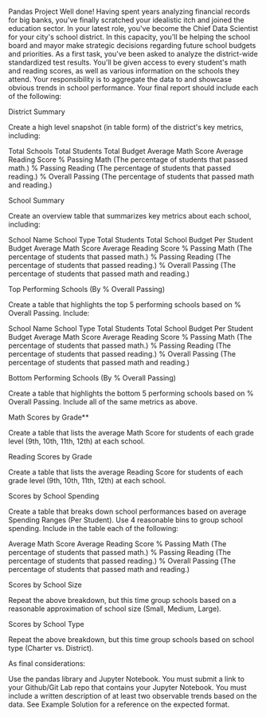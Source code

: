 Pandas Project
Well done! Having spent years analyzing financial records for big banks, you've finally scratched your idealistic itch and joined the education sector. In your latest role, you've become the Chief Data Scientist for your city's school district. In this capacity, you'll be helping the  school board and mayor make strategic decisions regarding future school budgets and priorities.
As a first task, you've been asked to analyze the district-wide standardized test results. You'll be given access to every student's math and reading scores, as well as various information on the schools they attend. Your responsibility is to aggregate the data to and showcase obvious trends in school performance.
Your final report should include each of the following:

District Summary

Create a high level snapshot (in table form) of the district's key metrics, including:

Total Schools
Total Students
Total Budget
Average Math Score
Average Reading Score
% Passing Math (The percentage of students that passed math.)
% Passing Reading (The percentage of students that passed reading.)
% Overall Passing (The percentage of students that passed math and reading.)




School Summary

Create an overview table that summarizes key metrics about each school, including:

School Name
School Type
Total Students
Total School Budget
Per Student Budget
Average Math Score
Average Reading Score
% Passing Math (The percentage of students that passed math.)
% Passing Reading (The percentage of students that passed reading.)
% Overall Passing (The percentage of students that passed math and reading.)




Top Performing Schools (By % Overall Passing)

Create a table that highlights the top 5 performing schools based on % Overall Passing. Include:

School Name
School Type
Total Students
Total School Budget
Per Student Budget
Average Math Score
Average Reading Score
% Passing Math (The percentage of students that passed math.)
% Passing Reading (The percentage of students that passed reading.)
% Overall Passing (The percentage of students that passed math and reading.)




Bottom Performing Schools (By % Overall Passing)

Create a table that highlights the bottom 5 performing schools based on % Overall Passing. Include all of the same metrics as above.


Math Scores by Grade**

Create a table that lists the average Math Score for students of each grade level (9th, 10th, 11th, 12th) at each school.


Reading Scores by Grade

Create a table that lists the average Reading Score for students of each grade level (9th, 10th, 11th, 12th) at each school.


Scores by School Spending

Create a table that breaks down school performances based on average Spending Ranges (Per Student). Use 4 reasonable bins to group school spending. Include in the table each of the following:

Average Math Score
Average Reading Score
% Passing Math (The percentage of students that passed math.)
% Passing Reading (The percentage of students that passed reading.)
% Overall Passing (The percentage of students that passed math and reading.)




Scores by School Size

Repeat the above breakdown, but this time group schools based on a reasonable approximation of school size (Small, Medium, Large).


Scores by School Type

Repeat the above breakdown, but this time group schools based on school type (Charter vs. District).

As final considerations:

Use the pandas library and Jupyter Notebook.
You must submit a link to your Github/Git Lab repo that contains your Jupyter Notebook.
You must include a written description of at least two observable trends based on the data.
See Example Solution for a reference on the expected format.


